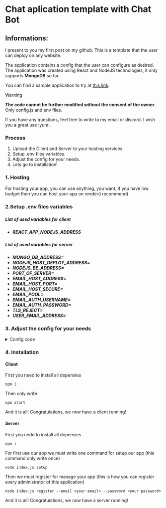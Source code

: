 <h1>Chat aplication template with Chat Bot</h1>

<h2>Informations:</h2>
<p>I present to you my first post on my github. This is a template that the user can deploy on any website.</p>
<p>The application contains a config that the user can configure as desired. The application was created using React and NodeJS technologies, it only supports <strong>MongoDB</strong> so far.</p>
<p>You can find a sample application to try at <a href="#chat-aplication-tempalte-with-chat-bot">this link</a>.</p>

> [!WARNING]
> <strong>The code cannot be further modified without the consent of the owner.</strong> Only config.js and env files.<br>

<p>If you have any questions, feel free to write to my email or discord. I wish you a great use :yum:.</p>

<h3>Process</h2>


1. Upload the Client and Server to your hosting services.
2. Setup .env files variables.
3. Adjust the config for your needs.
4. Lets go to installation!

<h3>1. Hosting</h3>

<p>For hosting your app, you can use anything, you want, if you have low budget then you can host your app on render(i recommend)</p>

<h3>2.Setup .env files variables<h3>

<h5>List of used variables for client<h5>

+ REACT_APP_NODEJS_ADDRESS

<h5>List of used variables for server<h5>

+ MONGO_DB_ADDRESS=
+ NODEJS_HOST_DEPLOY_ADDRESS=
+ NODEJS_BE_ADDRESS=
+ PORT_OF_SERVER=
+ EMAIL_HOST_ADDRESS=
+ EMAIL_HOST_PORT=
+ EMAIL_HOST_SECURE=
+ EMAIL_POOL=
+ EMAIL_AUTH_USERNAME=
+ EMAIL_AUTH_PASSWORD=
+ TLS_REJECT=
+ USER_EMAIL_ADDRESS=

<h3>3. Adjust the config for your needs</h3>

<details>
    <summary>Config code</summary>
    ```ruby
        export const config = {
    botPage: {
        questionsWithAnswers: [
            {
                "Which languages was used to development this app?": "HTML, CSS, JavaScript",
                "Who is programmer of this app?" : "Ocel23",
            },
            
        ],
        title: "Ocel bot | Team chat app",
        repeatQuestionText: "Have you got any question?",
        repeatQuestionYesText: "Yes",
        repeatQuestionNoText: "No",
        endMessageText: "Thank you that you used our bot. Have a nice day!",
    },
    chatPage: {
        title: "Support",
        description: "Please wait...  Support will attend to you within minutes.",
        inputPlacelholder: "Send message...",
        //hours = %hours%, minutes = %minutes%, month = %month%, day = %day%
        dateFormat: "%day%.%month% in %hours%:%minutes%",
        templateMessages: ["How are you?", "What is your name?"],
    },
    emailPage: {
        title: "Sorry, but no admin is online. Send you email and we are going to answer to you later.",
        emailPlaceholder: "Email",
        subjectPlaceholder: "Subject",
        messagePlaceholder: "Message",
        buttonSendText: "Send",
        buttonSendingText: "Sending...",
    }
}

    ```
</details>


<h3>4. Installation</h3>

#### Client

<p>First you need to install all depensies</p>

```
npm i
```

<p>Then only write</p>

```
npm start
```

<p>And it is all! Congratulations, we now have a client running!</p>


#### Server

<p>First you nedd to install all depensies</p>

```
npm i
```

<p>For first use our app we must write one command for setup our app (this command only write once)</p>

```
node index.js setup
```

<p>Then we must register for manage your app (this is how you can register every administrator of this application)</p>

```
node index.js register --email <your email> --password <your password>
```

<p>And it is all! Congratulations, we now have a server running!</p>
